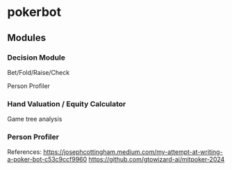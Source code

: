 # pokerbot


## Modules

### Decision Module

Bet/Fold/Raise/Check

Person Profiler

### Hand Valuation / Equity Calculator

Game tree analysis

### Person Profiler


References:
https://josephcottingham.medium.com/my-attempt-at-writing-a-poker-bot-c53c9ccf9960
https://github.com/gtowizard-ai/mitpoker-2024
